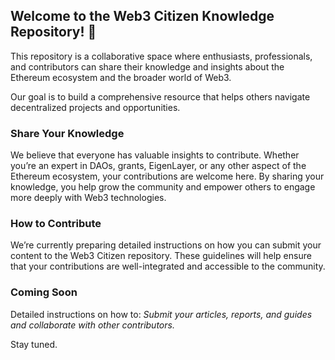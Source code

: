 
## Welcome to the Web3 Citizen Knowledge Repository! 🎉

This repository is a collaborative space where enthusiasts, professionals, and contributors can share their knowledge and insights about the Ethereum ecosystem and the broader world of Web3. 

Our goal is to build a comprehensive resource that helps others navigate decentralized projects and opportunities.

### Share Your Knowledge

We believe that everyone has valuable insights to contribute. Whether you’re an expert in DAOs, grants, EigenLayer, or any other aspect of the Ethereum ecosystem, your contributions are welcome here. By sharing your knowledge, you help grow the community and empower others to engage more deeply with Web3 technologies.

### How to Contribute

We’re currently preparing detailed instructions on how you can submit your content to the Web3 Citizen repository. These guidelines will help ensure that your contributions are well-integrated and accessible to the community.

### Coming Soon

Detailed instructions on how to: _Submit your articles, reports, and guides and collaborate with other contributors._

Stay tuned.
